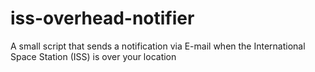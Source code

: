 # iss-overhead-notifier
A small script that sends a notification via E-mail when the International Space Station (ISS) is over your location
